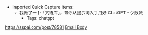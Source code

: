 - Imported Quick Capture items:
    - 我做了一个「咒语库」，帮你从提示词入手用好 ChatGPT - 少数派
        - Tags: chatgpt



https://sspai.com/post/78581 [Email Body](https://files.todoist.com/Nz4F7MPdPgYm2puDKnDSDS7nPFHgcbHQGc43dWnGgZXhb9A31AX6l0Nu3v3d1f2K/by/21878347/as/file.html)
